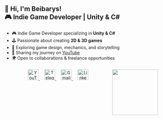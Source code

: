 <h2 align="left">👋 Hi, I'm Beibarys!<br>🎮 Indie Game Developer | Unity & C# </h2>

###

- 🎮 Indie Game Developer specializing in **Unity & C#**
- 🕹️ Passionate about creating **2D & 3D games**  
- 🚀 Exploring game design, mechanics, and storytelling  
- 🎥 Sharing my journey on [YouTube](https://www.youtube.com/твоя_ссылка)  
- 🌍 Open to collaborations & freelance opportunities 

###

<img align="right" height="150" src="https://i.imgur.com/4LxkABY.gif?format=gif" />


###



<div align="center">
  <a href="https://www.youtube.com/@ToriUUTomi/featured" target="_blank">
    <img src="https://img.shields.io/static/v1?message=Youtube&logo=youtube&label=&color=FF0000&logoColor=white&labelColor=&style=for-the-badge" height="35" alt="YouTube" />
  </a> &nbsp;&nbsp;&nbsp;
  <a href="https://t.me/ToriUUTomi" target="_blank">
    <img src="https://img.shields.io/static/v1?message=Telegram&logo=telegram&label=&color=26A5E4&logoColor=white&labelColor=&style=for-the-badge" height="35" alt="Telegram" />
  </a> &nbsp;&nbsp;&nbsp;
  <a href="mailto:torihatakamori@gmail.com">
    <img src="https://img.shields.io/static/v1?message=Gmail&logo=gmail&label=&color=D14836&logoColor=white&labelColor=&style=for-the-badge" height="35" alt="Gmail" />
  </a> &nbsp;&nbsp;&nbsp;
  <a href="https://www.linkedin.com/in/beibarys-nygyzbayev-14645532b/" target="_blank">
    <img src="https://img.shields.io/static/v1?message=LinkedIn&logo=linkedin&label=&color=0077B5&logoColor=white&labelColor=&style=for-the-badge" height="35" alt="LinkedIn" />
  </a>
</div>



###
